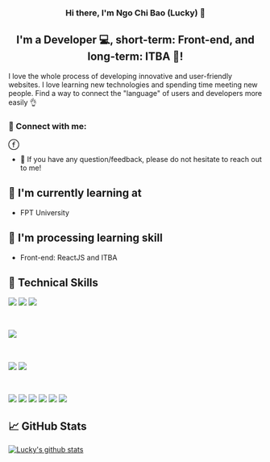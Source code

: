<h3 align="center">
Hi there, I'm Ngo Chi Bao (Lucky)</a> 👋
</h3>

<h2 align="center">
I'm a Developer 💻, short-term: Front-end, and long-term: ITBA 💪!
</h2> 

I love the whole process of developing innovative and user-friendly websites. I love learning new technologies and spending time meeting new people. Find a way to connect the "language" of users and developers more easily 👌

### 🤝 Connect with me:

<a href="https://www.facebook.com/chibao.ngo.7161/"><img align="left" src="https://github.com/baolucky1901/baolucky1901/blob/main/images/Facebook.svg" alt="baolucky | Facebook" width="21px"/></a>
</br>
- 💬 If you have any question/feedback, please do not hesitate to reach out to me!

## 🔭 I'm currently learning at

- FPT University

## 🌱 I'm processing learning skill

- Front-end: ReactJS and ITBA 

## 💼 Technical Skills

![](https://img.shields.io/badge/Code-Java-informational?style=flat&logo=Java&color=ED8B00)
![](https://img.shields.io/badge/Code-JavaScript-informational?style=flat&logo=JavaScript&color=F7DF1E)
![](https://img.shields.io/badge/Code-HTML5-informational?style=flat&logo=HTML5&color=E34F26)

</br>

![](https://img.shields.io/badge/Database-MicrosoftSQLServer-informational?style=flat&logo=MicrosoftSQLServer&color=CC2927)

</br>

![](https://img.shields.io/badge/Style-Bootstrap-informational?style=flat&logo=Bootstrap&color=7952B3)
![](https://img.shields.io/badge/Style-CSS3-informational?style=flat&logo=CSS3&color=1572B6)

</br>

![](https://img.shields.io/badge/Tools-Maven-informational?style=flat&logo=Maven&color=C71A36)
![](https://img.shields.io/badge/Tools-Figma-informational?style=flat&logo=Figma&color=F24E1E)
![](https://img.shields.io/badge/Tools-Postman-informational?style=flat&logo=Postman&color=FF6C37)
![](https://img.shields.io/badge/Tools-Jira-informational?style=flat&logo=Jira&color=0A0FFF)
![](https://img.shields.io/badge/Tools-Trello-informational?style=flat&logo=Trello&color=026AA7)
![](https://img.shields.io/badge/Tools-GitHub-informational?style=flat&logo=GitHub&color=181717)

## 📈 GitHub Stats 

[![Lucky's github stats](https://github-readme-stats.vercel.app/api?username=baolucky1901)](https://github.com/baolucky1901)










